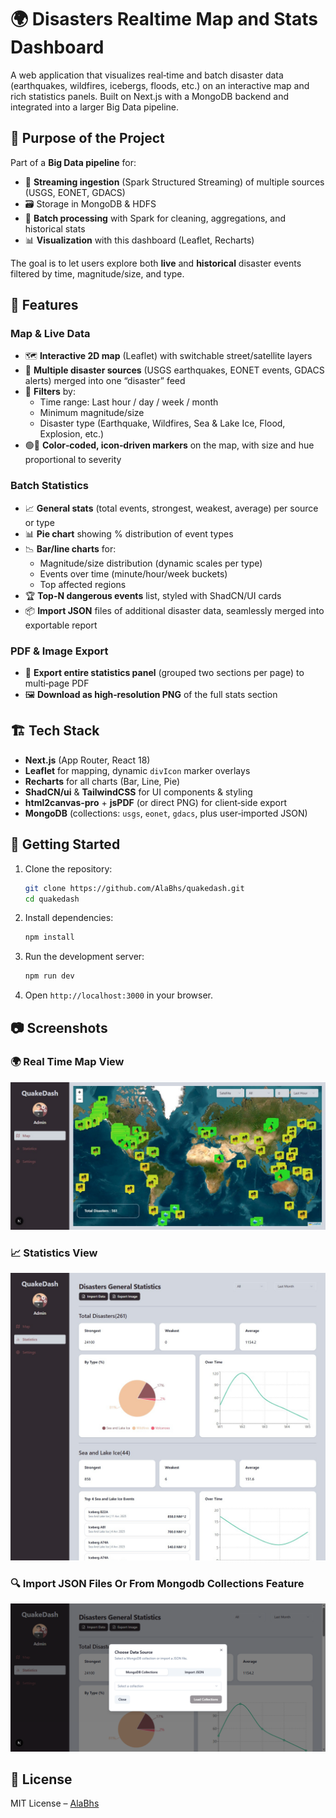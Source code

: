 # 🌍 Disasters Realtime Map and Stats Dashboard

A web application that visualizes real‐time and batch disaster data (earthquakes, wildfires, icebergs, floods, etc.) on an interactive map and rich statistics panels. Built on Next.js with a MongoDB backend and integrated into a larger Big Data pipeline.

## 🎯 Purpose of the Project

Part of a **Big Data pipeline** for:

- 🔄 **Streaming ingestion** (Spark Structured Streaming) of multiple sources (USGS, EONET, GDACS)  
- 🗃️ Storage in MongoDB & HDFS  
- 🧮 **Batch processing** with Spark for cleaning, aggregations, and historical stats  
- 📊 **Visualization** with this dashboard (Leaflet, Recharts)  

The goal is to let users explore both **live** and **historical** disaster events filtered by time, magnitude/size, and type.

## 🚀 Features

### Map & Live Data

- 🗺️ **Interactive 2D map** (Leaflet) with switchable street/satellite layers  
- 🔀 **Multiple disaster sources** (USGS earthquakes, EONET events, GDACS alerts) merged into one “disaster” feed  
- 🎯 **Filters** by:
  - Time range: Last hour / day / week / month  
  - Minimum magnitude/size  
  - Disaster type (Earthquake, Wildfires, Sea & Lake Ice, Flood, Explosion, etc.)  
- 🟢🔴 **Color‐coded, icon‐driven markers** on the map, with size and hue proportional to severity


### Batch Statistics

- 📈 **General stats** (total events, strongest, weakest, average) per source or type  
- 📊 **Pie chart** showing % distribution of event types  
- 📉 **Bar/line charts** for:
  - Magnitude/size distribution (dynamic scales per type)  
  - Events over time (minute/hour/week buckets)  
  - Top affected regions  
- 🏆 **Top-N dangerous events** list, styled with ShadCN/UI cards  
- 📦 **Import JSON** files of additional disaster data, seamlessly merged into exportable report  

### PDF & Image Export

- 📄 **Export entire statistics panel** (grouped two sections per page) to multi‐page PDF  
- 🖼️ **Download as high‐resolution PNG** of the full stats section  

## 🏗️ Tech Stack

- **Next.js** (App Router, React 18)  
- **Leaflet** for mapping, dynamic `divIcon` marker overlays  
- **Recharts** for all charts (Bar, Line, Pie)  
- **ShadCN/ui** & **TailwindCSS** for UI components & styling  
- **html2canvas-pro** + **jsPDF** (or direct PNG) for client‐side export  
- **MongoDB** (collections: `usgs`, `eonet`, `gdacs`, plus user‐imported JSON)  

## 🔧 Getting Started

1. Clone the repository:
   ```bash
   git clone https://github.com/AlaBhs/quakedash.git
   cd quakedash
   ```

2. Install dependencies:
   ```bash
   npm install
   ```

3. Run the development server:
   ```bash
   npm run dev
   ```

4. Open `http://localhost:3000` in your browser.

## 📷 Screenshots

### 🌍 Real Time Map View
![Real Time Map](./public/screenshots/map1.png)

### 📈 Statistics View
![Stats](./public/screenshots/stats.png)

### 🔍 Import JSON Files Or From Mongodb Collections Feature
![Import JSON Files](./public/screenshots/import.png)



## 📄 License

MIT License – [AlaBhs](https://github.com/AlaBhs)
